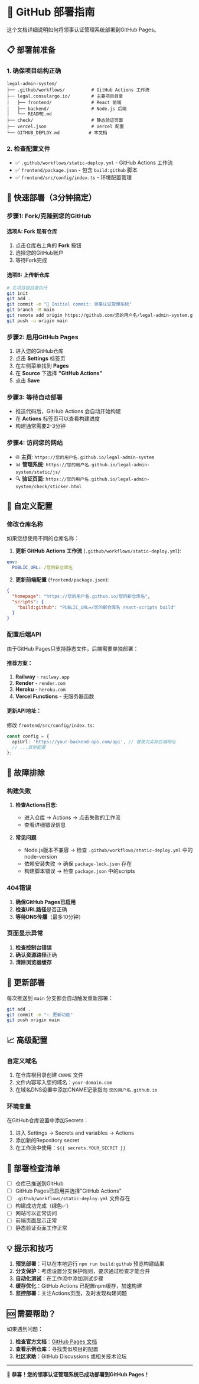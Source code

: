 # 🚀 GitHub 部署指南

这个文档详细说明如何将领事认证管理系统部署到GitHub Pages。

## 📋 部署前准备

### 1. 确保项目结构正确
```
legal-admin-system/
├── .github/workflows/          # GitHub Actions 工作流
├── legal.consulargo.io/        # 主要项目目录
│   ├── frontend/               # React 前端
│   ├── backend/                # Node.js 后端
│   └── README.md
├── check/                      # 静态验证页面
├── vercel.json                 # Vercel 配置
└── GITHUB_DEPLOY.md           # 本文档
```

### 2. 检查配置文件
- ✅ `.github/workflows/static-deploy.yml` - GitHub Actions 工作流
- ✅ `frontend/package.json` - 包含 `build:github` 脚本
- ✅ `frontend/src/config/index.ts` - 环境配置管理

## 🌟 快速部署（3分钟搞定）

### 步骤1: Fork/克隆到您的GitHub

#### 选项A: Fork 现有仓库
1. 点击仓库右上角的 **Fork** 按钮
2. 选择您的GitHub账户
3. 等待Fork完成

#### 选项B: 上传新仓库
```bash
# 在项目根目录执行
git init
git add .
git commit -m "🎉 Initial commit: 领事认证管理系统"
git branch -M main
git remote add origin https://github.com/您的用户名/legal-admin-system.git
git push -u origin main
```

### 步骤2: 启用GitHub Pages
1. 进入您的GitHub仓库
2. 点击 **Settings** 标签页
3. 在左侧菜单找到 **Pages**
4. 在 **Source** 下选择 **"GitHub Actions"**
5. 点击 **Save**

### 步骤3: 等待自动部署
- 推送代码后，GitHub Actions 会自动开始构建
- 在 **Actions** 标签页可以查看构建进度
- 构建通常需要2-3分钟

### 步骤4: 访问您的网站
- 🌐 **主页**: `https://您的用户名.github.io/legal-admin-system`
- 📊 **管理系统**: `https://您的用户名.github.io/legal-admin-system/static/js/`
- 🔍 **验证页面**: `https://您的用户名.github.io/legal-admin-system/check/sticker.html`

## 🔧 自定义配置

### 修改仓库名称
如果您想使用不同的仓库名称：

1. **更新 GitHub Actions 工作流** (`.github/workflows/static-deploy.yml`):
```yaml
env:
  PUBLIC_URL: /您的新仓库名
```

2. **更新前端配置** (`frontend/package.json`):
```json
{
  "homepage": "https://您的用户名.github.io/您的新仓库名",
  "scripts": {
    "build:github": "PUBLIC_URL=/您的新仓库名 react-scripts build"
  }
}
```

### 配置后端API
由于GitHub Pages只支持静态文件，后端需要单独部署：

#### 推荐方案：
1. **Railway** - `railway.app`
2. **Render** - `render.com`
3. **Heroku** - `heroku.com`
4. **Vercel Functions** - 无服务器函数

#### 更新API地址：
修改 `frontend/src/config/index.ts`:
```typescript
const config = {
  apiUrl: 'https://your-backend-api.com/api', // 替换为实际后端地址
  // ...其他配置
};
```

## 🐛 故障排除

### 构建失败
1. **检查Actions日志**:
   - 进入仓库 → Actions → 点击失败的工作流
   - 查看详细错误信息

2. **常见问题**:
   - Node.js版本不兼容 → 检查 `.github/workflows/static-deploy.yml` 中的node-version
   - 依赖安装失败 → 确保 `package-lock.json` 存在
   - 构建脚本错误 → 检查 `package.json` 中的scripts

### 404错误
1. **确保GitHub Pages已启用**
2. **检查URL路径**是否正确
3. **等待DNS传播**（最多10分钟）

### 页面显示异常
1. **检查控制台错误**
2. **确认资源路径**正确
3. **清除浏览器缓存**

## 🔄 更新部署

每次推送到 `main` 分支都会自动触发重新部署：

```bash
git add .
git commit -m "✨ 更新功能"
git push origin main
```

## 📈 高级配置

### 自定义域名
1. 在仓库根目录创建 `CNAME` 文件
2. 文件内容写入您的域名：`your-domain.com`
3. 在域名DNS设置中添加CNAME记录指向 `您的用户名.github.io`

### 环境变量
在GitHub仓库设置中添加Secrets：
1. 进入 Settings → Secrets and variables → Actions
2. 添加新的Repository secret
3. 在工作流中使用：`${{ secrets.YOUR_SECRET }}`

## 🎯 部署检查清单

- [ ] 仓库已推送到GitHub
- [ ] GitHub Pages已启用并选择"GitHub Actions"
- [ ] `.github/workflows/static-deploy.yml` 文件存在
- [ ] 构建成功完成（绿色✅）
- [ ] 网站可以正常访问
- [ ] 前端页面显示正常
- [ ] 静态验证页面工作正常

## 💡 提示和技巧

1. **预览部署**：可以在本地运行 `npm run build:github` 预览构建结果
2. **分支保护**：考虑设置分支保护规则，要求通过检查才能合并
3. **自动化测试**：在工作流中添加测试步骤
4. **缓存优化**：GitHub Actions 已配置npm缓存，加速构建
5. **监控部署**：关注Actions页面，及时发现构建问题

## 🆘 需要帮助？

如果遇到问题：

1. **检查官方文档**：[GitHub Pages 文档](https://docs.github.com/pages)
2. **查看示例仓库**：寻找类似项目的配置
3. **社区求助**：GitHub Discussions 或相关技术论坛

---

🎉 **恭喜！您的领事认证管理系统已成功部署到GitHub Pages！**

